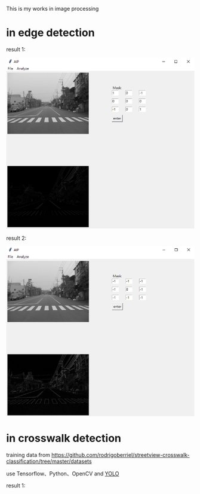This is my works in image processing

# in edge detection

result 1:

![image](https://github.com/stacywugit/Portfolio/blob/main/AIP/imgs/edge_detection_1.png)

result 2:

![image](https://github.com/stacywugit/Portfolio/blob/main/AIP/imgs/edge_detection_2.png)

# in crosswalk detection
training data from https://github.com/rodrigoberriel/streetview-crosswalk-classification/tree/master/datasets

use Tensorflow、Python、OpenCV and [YOLO](https://pjreddie.com/darknet/yolo/)

result 1:
